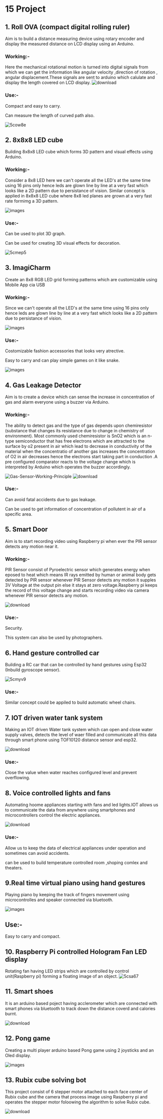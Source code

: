 # 15 Project 
## 1. Roll OVA (compact digital rolling ruler)
Aim is to build a distance measuring device using rotary encoder and display the measured distance on LCD display using an Arduino.
### Working:-
Here the mechanical rotational motion is turned into digital signals from which we can get the information like angular velocity ,direction of rotation , angular displacement.These signals are sent to arduino which calulate and display the length covered on LCD display.
![download](https://user-images.githubusercontent.com/82231782/121404658-c51a6800-c979-11eb-8580-8326c803431c.jpg)
### Use:-
Compact and easy to carry.

Can measure the length of curved path also.

![5cow8e](https://user-images.githubusercontent.com/82231782/121411890-b932a400-c981-11eb-968d-1dfc2d8c2501.gif)

## 2. 8x8x8 LED cube
Building 8x8x8 LED cube which forms 3D pattern and visual effects using Arduino.
### Working:-
Consider a 8x8 LED here we can't operate all the LED's at the same time using 16 pins only hence leds are glown line by line at a very fast which looks like a 2D pattern due to persistance of vision. Similar concept is applied in 8x8x8 LED cube where 8x8 led planes are grown at a very fast rate formimg a 3D pattern.

![images](https://user-images.githubusercontent.com/82231782/121416881-f0578400-c986-11eb-81b6-dc1107211b6e.jpg)
### Use:-
Can be used to plot 3D graph.

Can be used for creating 3D visual effects for decoration.

![5cmep5](https://user-images.githubusercontent.com/82231782/121416521-85a64880-c986-11eb-8b67-8c98deb9f842.gif)

## 3. ImagiCharm
Create an 8x8 RGB LED grid forming patterns which are customizable using Mobile App cia USB
### Working:-
Since we can't operate all the LED's at the same time using 16 pins only hence leds are glown line by line at a very fast which looks like a 2D pattern due to persistance of vision.

![images](https://user-images.githubusercontent.com/82231782/121417696-cf436300-c987-11eb-9fdd-e11619048a99.jpg)


### Use:-
Costomizable fashion accessories that looks very atrective.

Easy to carry and can play simple games on it like snake.

![images](https://user-images.githubusercontent.com/82231782/121418100-3cef8f00-c988-11eb-96b7-17671c9b5c61.jpg)

## 4. Gas Leakage Detector
Aim is to create a device which can sense the increase in concentration of gas and alarm everyone using a buzzer via Arduino.

### Working:-
The ability to detect gas and the type of gas depends upon chemiresistor (substance that changes its resistance due to change in chemistry of environment). Most commonly used chemiresistor is SnO2 which is an n-type semiconductor that has free electrons which are attracted to the surface by o2 present in air which lead to decrease in conductivity of the material when the concentratio of another gas increases the concentration of O2 in air decreases hence the electrons start taking part in conduction .A pre configured comparator reacts to the voltage change which is interpreted by Arduino which operates the buzzer accordingly. 

![Gas-Sensor-Working-Principle](https://user-images.githubusercontent.com/82231782/121419885-17fc1b80-c98a-11eb-8dd7-7d8a2e60acff.gif)       ![download](https://user-images.githubusercontent.com/82231782/121419897-1af70c00-c98a-11eb-84a4-d555e14dbb9c.jpg)
### Use:-
Can avoid fatal accidents due to gas leakage.

Can be used to get information of concentration of pollutent in air of a specific area.

## 5. Smart Door
Aim is to start recording video using Raspberry pi when ever the PIR sensor detects any motion near it.
### Working:-
PIR Sensor consist of Pyroelectric sensor which generates energy when eposed to heat which means IR rays emitted by human or animal body gets detected by PIR sensor whenever PIR Sensor detects any motion it supples 3V Voltage at the output pin else it stays at zero voltage.Raspberry pi keeps the record of this voltage change and starts recording video via camera whenever PIR sensor detects any motion. 

![download](https://user-images.githubusercontent.com/82231782/121521045-3a854780-ca11-11eb-8efd-ee3c9a2e20b5.png)
### Use:-
Security.

This system can also be used by photographers.

## 6. Hand gesture controlled car
Building a RC car that can be controlled by hand gestures using Esp32 (Inbuild gyroscope sensor).

![5cmyv9](https://user-images.githubusercontent.com/82231782/121522066-5ccb9500-ca12-11eb-8bc6-7af04ea31852.gif)
### Use:-
Similar concept could be appiled to build automatic wheel chairs.

## 7. IOT driven water tank system
Making an IOT driven Water tank system which can open and close water supply valves, detects the level of waer filled and communicate all this data through smart phone using TOF10120 distance sensor and esp32.

![download](https://user-images.githubusercontent.com/82231782/121524601-16c40080-ca15-11eb-8ae0-2cc5ccb5a06d.jpg)
### Use:-
Close the value when water reaches configured level and prevent overflowing. 

## 8. Voice controlled lights and fans
Automating hoome appliances starting with fans and led lights.IOT allows us to communicate the data from anywhere using smartphones and microcontrollers control the electric appliances.

![download](https://user-images.githubusercontent.com/82231782/121527204-ca2df480-ca17-11eb-9bc7-e38fe81aa20f.jpg)
### Use:-
Allow us to keep the data of electrical appliances under operation and sometimes can avoid accidents.

can be used to build temperature controlled room ,shoping comlex and theaters.

## 9.Real time virtual piano using hand gestures
Playing piano by keeping the track of fingers movement using microcontrolles and speaker connected via bluetooth.

![images](https://user-images.githubusercontent.com/82231782/121527394-fc3f5680-ca17-11eb-8dbc-2dd6e9c43568.jpg)
## Use:-
Easy to carry and compact.

## 10. Raspberry Pi controlled Hologram Fan LED display
Rotating fan having LED strips which are controlled by control unit(Raspberry pi) forming a floating image of an object.
![5csa67](https://user-images.githubusercontent.com/82231782/121537122-47aa3280-ca21-11eb-827e-6886c4c59e44.gif)

## 11. Smart shoes
It is an arduino based poject having acclerometer which are connected with smart phones via bluetooth to track down the distance coverd and calories burnt.

![download](https://user-images.githubusercontent.com/82231782/121539214-17fc2a00-ca23-11eb-9bf6-d59eeed26288.jpg)
## 12. Pong game
Creating a multi player arduino based Pong game using 2 joysticks and an Oled display.

![images](https://user-images.githubusercontent.com/82231782/121539876-a670ab80-ca23-11eb-9c1e-040399e1562d.jpg)
## 13. Rubix cube solving bot
This project consist of 6 stepper motor attached to each face center of Rubix cube and the camera that process image using Raspberry pi and operates the stepper motor foloowing the algorithm to solve Rubix cube. 

![download](https://user-images.githubusercontent.com/82231782/121542472-cbfeb480-ca25-11eb-9f67-a69e30be3a6b.jpg)


